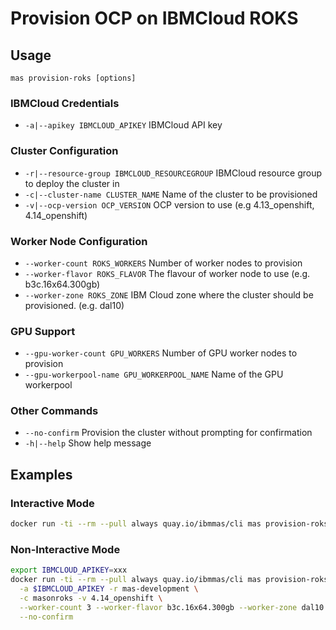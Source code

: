 Provision OCP on IBMCloud ROKS
===============================================================================

Usage
-------------------------------------------------------------------------------
`mas provision-roks [options]`

### IBMCloud Credentials
- `-a|--apikey IBMCLOUD_APIKEY` IBMCloud API key

### Cluster Configuration
- `-r|--resource-group IBMCLOUD_RESOURCEGROUP` IBMCloud resource group to deploy the cluster in
- `-c|--cluster-name CLUSTER_NAME` Name of the cluster to be provisioned
- `-v|--ocp-version OCP_VERSION` OCP version to use (e.g 4.13_openshift, 4.14_openshift)

### Worker Node Configuration
- `--worker-count ROKS_WORKERS` Number of worker nodes to provision
- `--worker-flavor ROKS_FLAVOR` The flavour of worker node to use (e.g. b3c.16x64.300gb)
- `--worker-zone ROKS_ZONE` IBM Cloud zone where the cluster should be provisioned. (e.g. dal10)

### GPU Support
- `--gpu-worker-count GPU_WORKERS` Number of GPU worker nodes to provision
- `--gpu-workerpool-name GPU_WORKERPOOL_NAME` Name of the GPU workerpool

### Other Commands
- `--no-confirm` Provision the cluster without prompting for confirmation
- `-h|--help` Show help message


Examples
-------------------------------------------------------------------------------

### Interactive Mode
```bash
docker run -ti --rm --pull always quay.io/ibmmas/cli mas provision-roks
```

### Non-Interactive Mode
```bash
export IBMCLOUD_APIKEY=xxx
docker run -ti --rm --pull always quay.io/ibmmas/cli mas provision-roks \
  -a $IBMCLOUD_APIKEY -r mas-development \
  -c masonroks -v 4.14_openshift \
  --worker-count 3 --worker-flavor b3c.16x64.300gb --worker-zone dal10 \
  --no-confirm
```
